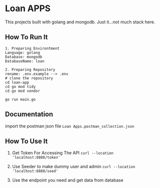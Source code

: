 
# Loan APPS

This projects built with golang and mongodb. Just it...not much stack here.


## How To Run It
```
1. Preparing Environtment
Language: golang
Database: mongodb
DatabaseName: loan
```


```
2. Preparing Repository
rename: .env.example --> .env
# clone the repository
cd loan-app
cd go mod tidy
cd go mod vendor

go run main.go

```

## Documentation
import the postman json file
```Loan Apps.postman_collection.json```

## How To Use It
1. Get Token For Accessing The API
``` curl --location 'localhost:8888/token' ```

2. Use Seeder to make dummy user and admin
``` curl --location 'localhost:8888/seed' ```

3. Use the endpoint you need and get data from database


